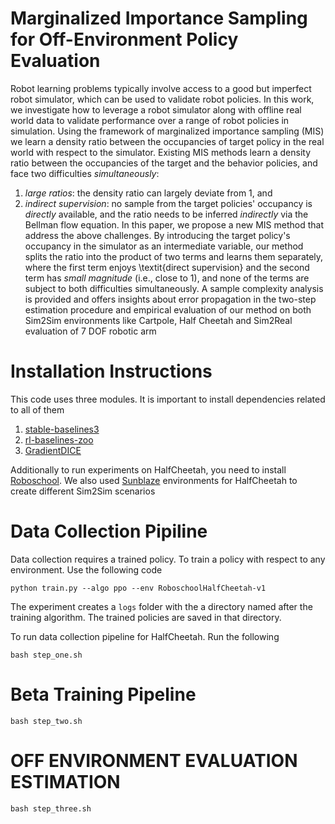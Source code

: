 # Marginalized Importance Sampling for Off-Environment Policy Evaluation


Robot learning problems typically involve access to a good but imperfect robot simulator, which can be used to validate robot policies. In this work, we investigate how to leverage a robot simulator along with offline real world data to validate performance over a range of robot policies in simulation. Using the framework of marginalized importance sampling (MIS) we learn a density ratio between the occupancies of target policy in the real world with respect to the simulator. Existing MIS methods learn a density ratio between the occupancies of the target and the behavior policies, and face two difficulties *simultaneously*: 
1. *large ratios*: the density ratio can largely deviate from 1, and 
2. *indirect supervision*: no sample from the target policies' occupancy is *directly* available, and the ratio needs to be inferred *indirectly* via the Bellman flow equation. 
In this paper, we propose a new MIS method that address the above challenges. By introducing the target policy's occupancy in the simulator as an intermediate variable, our method splits the ratio into the product of two terms and learns them separately, where the first term enjoys \textit{direct supervision} and the second term has *small magnitude* (i.e., close to 1), and none of the terms are subject to both difficulties simultaneously. A sample complexity analysis is provided and offers insights about error propagation in the two-step estimation procedure and empirical evaluation of our method on both Sim2Sim environments like Cartpole, Half Cheetah and Sim2Real evaluation of 7 DOF robotic arm
# Installation Instructions
This code uses three modules. It is important to install dependencies related to all of them

1. [stable-baselines3](https://github.com/DLR-RM/stable-baselines3)
2. [rl-baselines-zoo ](https://github.com/DLR-RM/rl-baselines3-zoo)
3. [GradientDICE](https://github.com/ShangtongZhang/DeepRL/tree/GradientDICE/deep_rl)

Additionally to run experiments on HalfCheetah, you need to install [Roboschool](https://github.com/openai/roboschool). 
We also used [Sunblaze](https://github.com/sunblaze-ucb/rl-generalization) environments for HalfCheetah to create different Sim2Sim scenarios

# Data Collection Pipiline
Data collection requires a trained policy. To train a policy with respect to any environment. Use the following code 
```
python train.py --algo ppo --env RoboschoolHalfCheetah-v1
```
The experiment creates a ```logs``` folder with the a directory named after the training algorithm. The trained policies are saved in that directory. 

To run data collection pipeline for HalfCheetah. Run the following

```
bash step_one.sh
```
# Beta Training Pipeline

```
bash step_two.sh
```

# OFF ENVIRONMENT EVALUATION ESTIMATION

```
bash step_three.sh
```
